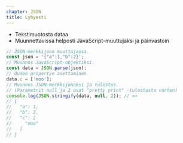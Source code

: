 ```yaml
---
chapter: JSON
title: Lyhyesti
---
```


* Tekstimuotosta dataa
* Muunnettavissa helposti JavaScript-muuttujaksi ja päinvastoin
```js
// JSON-merkkijono muuttujassa.
const json = '{"a":1,"b":2}';
// Muunnos JavaScript-objektiksi.
const data = JSON.parse(json);
// Uuden propertyn asettaminen.
data.c = ['moo'];
// Muunnos JSON-merkkijonoksi ja tulostus.
// (Parametrit null ja 2 ovat "pretty print" -tulostusta varten)
console.log(JSON.stringify(data, null, 2)); // =>
// {
//   "a": 1,
//   "b": 2,
//   "c": [
//     "moo"
//   ]
// }
```
